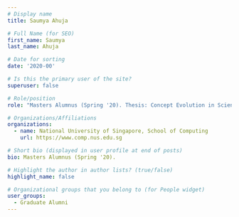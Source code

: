 ```yaml
---
# Display name
title: Saumya Ahuja

# Full Name (for SEO) 
first_name: Saumya
last_name: Ahuja

# Date for sorting
date: '2020-00'

# Is this the primary user of the site?
superuser: false

# Role/position
role: "Masters Alumnus (Spring '20). Thesis: Concept Evolution in Scientific Literature."

# Organizations/Affiliations
organizations:
  - name: National University of Singapore, School of Computing
    url: https://www.comp.nus.edu.sg

# Short bio (displayed in user profile at end of posts)
bio: Masters Alumnus (Spring '20). 

# Highlight the author in author lists? (true/false)
highlight_name: false

# Organizational groups that you belong to (for People widget)
user_groups:
  - Graduate Alumni
---
```

